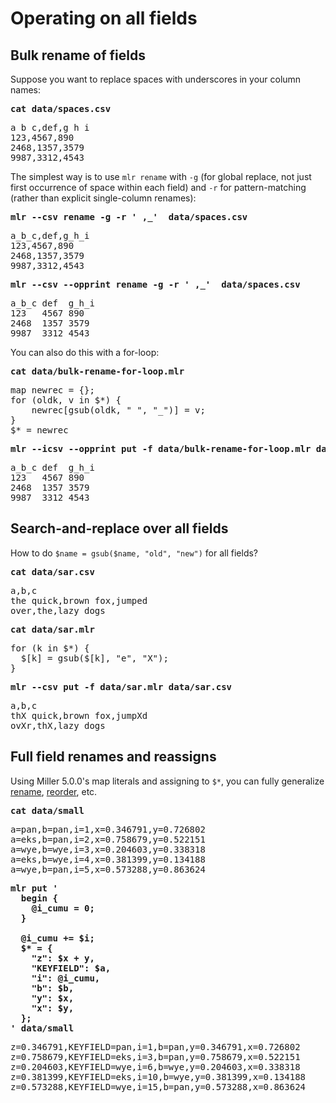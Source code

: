 <!---  PLEASE DO NOT EDIT DIRECTLY. EDIT THE .md.in FILE PLEASE. --->
# Operating on all fields

## Bulk rename of fields

Suppose you want to replace spaces with underscores in your column names:

<pre class="pre-highlight-in-pair">
<b>cat data/spaces.csv</b>
</pre>
<pre class="pre-non-highlight-in-pair">
a b c,def,g h i
123,4567,890
2468,1357,3579
9987,3312,4543
</pre>

The simplest way is to use `mlr rename` with `-g` (for global replace, not just first occurrence of space within each field) and `-r` for pattern-matching (rather than explicit single-column renames):

<pre class="pre-highlight-in-pair">
<b>mlr --csv rename -g -r ' ,_'  data/spaces.csv</b>
</pre>
<pre class="pre-non-highlight-in-pair">
a_b_c,def,g_h_i
123,4567,890
2468,1357,3579
9987,3312,4543
</pre>

<pre class="pre-highlight-in-pair">
<b>mlr --csv --opprint rename -g -r ' ,_'  data/spaces.csv</b>
</pre>
<pre class="pre-non-highlight-in-pair">
a_b_c def  g_h_i
123   4567 890
2468  1357 3579
9987  3312 4543
</pre>

You can also do this with a for-loop:

<pre class="pre-highlight-in-pair">
<b>cat data/bulk-rename-for-loop.mlr</b>
</pre>
<pre class="pre-non-highlight-in-pair">
map newrec = {};
for (oldk, v in $*) {
    newrec[gsub(oldk, " ", "_")] = v;
}
$* = newrec
</pre>

<pre class="pre-highlight-in-pair">
<b>mlr --icsv --opprint put -f data/bulk-rename-for-loop.mlr data/spaces.csv</b>
</pre>
<pre class="pre-non-highlight-in-pair">
a_b_c def  g_h_i
123   4567 890
2468  1357 3579
9987  3312 4543
</pre>

## Search-and-replace over all fields

How to do `$name = gsub($name, "old", "new")` for all fields?

<pre class="pre-highlight-in-pair">
<b>cat data/sar.csv</b>
</pre>
<pre class="pre-non-highlight-in-pair">
a,b,c
the quick,brown fox,jumped
over,the,lazy dogs
</pre>

<pre class="pre-highlight-in-pair">
<b>cat data/sar.mlr</b>
</pre>
<pre class="pre-non-highlight-in-pair">
for (k in $*) {
  $[k] = gsub($[k], "e", "X");
}
</pre>

<pre class="pre-highlight-in-pair">
<b>mlr --csv put -f data/sar.mlr data/sar.csv</b>
</pre>
<pre class="pre-non-highlight-in-pair">
a,b,c
thX quick,brown fox,jumpXd
ovXr,thX,lazy dogs
</pre>

## Full field renames and reassigns

Using Miller 5.0.0's map literals and assigning to `$*`, you can fully generalize [rename](reference-verbs.md#rename), [reorder](reference-verbs.md#reorder), etc.

<pre class="pre-highlight-in-pair">
<b>cat data/small</b>
</pre>
<pre class="pre-non-highlight-in-pair">
a=pan,b=pan,i=1,x=0.346791,y=0.726802
a=eks,b=pan,i=2,x=0.758679,y=0.522151
a=wye,b=wye,i=3,x=0.204603,y=0.338318
a=eks,b=wye,i=4,x=0.381399,y=0.134188
a=wye,b=pan,i=5,x=0.573288,y=0.863624
</pre>

<pre class="pre-highlight-in-pair">
<b>mlr put '</b>
<b>  begin {</b>
<b>    @i_cumu = 0;</b>
<b>  }</b>
<b></b>
<b>  @i_cumu += $i;</b>
<b>  $* = {</b>
<b>    "z": $x + y,</b>
<b>    "KEYFIELD": $a,</b>
<b>    "i": @i_cumu,</b>
<b>    "b": $b,</b>
<b>    "y": $x,</b>
<b>    "x": $y,</b>
<b>  };</b>
<b>' data/small</b>
</pre>
<pre class="pre-non-highlight-in-pair">
z=0.346791,KEYFIELD=pan,i=1,b=pan,y=0.346791,x=0.726802
z=0.758679,KEYFIELD=eks,i=3,b=pan,y=0.758679,x=0.522151
z=0.204603,KEYFIELD=wye,i=6,b=wye,y=0.204603,x=0.338318
z=0.381399,KEYFIELD=eks,i=10,b=wye,y=0.381399,x=0.134188
z=0.573288,KEYFIELD=wye,i=15,b=pan,y=0.573288,x=0.863624
</pre>
